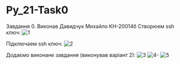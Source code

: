 # Py_21-Task0
Завдання 0. Виконав Давидчук Михайло КН-20014б
Створюем ssh ключ: 
![1](https://user-images.githubusercontent.com/85671565/121819989-df658600-cc98-11eb-9f67-5c820732f693.png)

Підключаем ssh ключ:
![2](https://user-images.githubusercontent.com/85671565/121819992-e096b300-cc98-11eb-8d29-ff19c85c8cf9.PNG)

Додаємо виконане завдання (виконував варіант 2):
![3](https://user-images.githubusercontent.com/85671565/121819972-c65cd500-cc98-11eb-9d77-f98ded73a237.PNG)
![4-](https://user-images.githubusercontent.com/85671565/121819975-ca88f280-cc98-11eb-9da7-da7ee2a25d72.png)
![5](https://user-images.githubusercontent.com/85671565/121819976-cc52b600-cc98-11eb-8fe1-8b5622783220.PNG)
